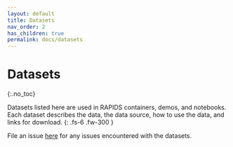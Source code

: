 ```yaml
---
layout: default
title: Datasets
nav_order: 2
has_children: true
permalink: docs/datasets
---
```


# Datasets
{:.no_toc}

Datasets listed here are used in RAPIDS containers, demos, and notebooks. Each dataset describes the data, the data source, how to use the data, and links for download.
{: .fs-6 .fw-300 }

File an issue [here](https://github.com/rapidsai/demos/issues/new) for any issues encountered with the datasets.
